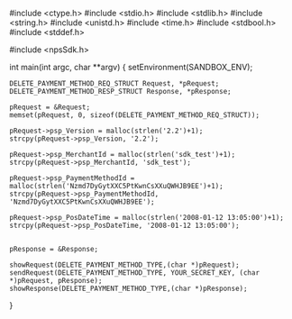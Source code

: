 #include <ctype.h>
#include <stdio.h>
#include <stdlib.h>
#include <string.h>
#include <unistd.h>
#include <time.h>
#include <stdbool.h>
#include <stddef.h>

#include <npsSdk.h>

int main(int argc, char **argv) {
    setEnvironment(SANDBOX_ENV);

    DELETE_PAYMENT_METHOD_REQ_STRUCT Request, *pRequest;
    DELETE_PAYMENT_METHOD_RESP_STRUCT Response, *pResponse;

    pRequest = &Request;
    memset(pRequest, 0, sizeof(DELETE_PAYMENT_METHOD_REQ_STRUCT));

    pRequest->psp_Version = malloc(strlen('2.2')+1);
    strcpy(pRequest->psp_Version, '2.2');

    pRequest->psp_MerchantId = malloc(strlen('sdk_test')+1);
    strcpy(pRequest->psp_MerchantId, 'sdk_test');

    pRequest->psp_PaymentMethodId = malloc(strlen('Nzmd7DyGytXXC5PtKwnCsXXuQWHJB9EE')+1);
    strcpy(pRequest->psp_PaymentMethodId, 'Nzmd7DyGytXXC5PtKwnCsXXuQWHJB9EE');

    pRequest->psp_PosDateTime = malloc(strlen('2008-01-12 13:05:00')+1);
    strcpy(pRequest->psp_PosDateTime, '2008-01-12 13:05:00');


    pResponse = &Response;

    showRequest(DELETE_PAYMENT_METHOD_TYPE,(char *)pRequest);
    sendRequest(DELETE_PAYMENT_METHOD_TYPE, YOUR_SECRET_KEY, (char *)pRequest, pResponse);
    showResponse(DELETE_PAYMENT_METHOD_TYPE,(char *)pResponse);
}
